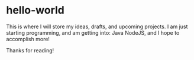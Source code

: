 # hello-world
This is where I will store my ideas, drafts, and upcoming projects.
I am just starting programming, and am getting into: Java NodeJS, and I hope to accomplish more!

Thanks for reading!

